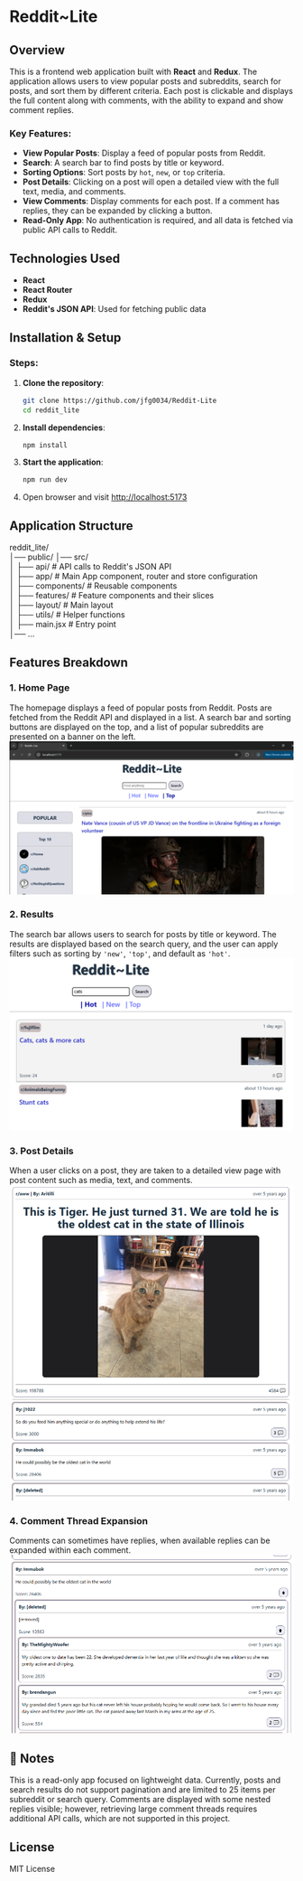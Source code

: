 # Reddit~Lite

## Overview

This is a frontend web application built with **React** and **Redux**. The application allows users to view popular posts and subreddits, search for posts, and sort them by different criteria. Each post is clickable and displays the full content along with comments, with the ability to expand and show comment replies.

### Key Features:
- **View Popular Posts**: Display a feed of popular posts from Reddit.
- **Search**: A search bar to find posts by title or keyword.
- **Sorting Options**: Sort posts by `hot`, `new`, or `top` criteria.
- **Post Details**: Clicking on a post will open a detailed view with the full text, media, and comments.
- **View Comments**: Display comments for each post. If a comment has replies, they can be expanded by clicking a button.
- **Read-Only App**: No authentication is required, and all data is fetched via public API calls to Reddit.

## Technologies Used

- **React**
- **React Router**
- **Redux**
- **Reddit's JSON API**: Used for fetching public data

## Installation & Setup

### Steps:
1. **Clone the repository**:
    ```bash
    git clone https://github.com/jfg0034/Reddit-Lite
    cd reddit_lite
    ```

2. **Install dependencies**:
    ```bash
    npm install
    ```

3. **Start the application**:
    ```bash
    npm run dev
    ```

4. Open browser and visit [http://localhost:5173](http://localhost:5173)

## Application Structure

reddit_lite/<br>
│── public/ 
│── src/                
│   ├── api/             # API calls to Reddit's JSON API<br> 
│   ├── app/             # Main App component, router and store configuration<br> 
│   ├── components/      # Reusable components<br>
│   ├── features/        # Feature components and their slices<br>
│   ├── layout/          # Main layout<br>
│   ├── utils/           # Helper functions<br>
│   ├── main.jsx         # Entry point<br>
│── ... <br>

## Features Breakdown

### 1. Home Page
The homepage displays a feed of popular posts from Reddit. Posts are fetched from the Reddit API and displayed in a list. A search bar and sorting buttons are displayed on the top, and a list of popular subreddits are presented on a banner on the left.
![Screenshot](./screenshots/home.png)

### 2. Results
The search bar allows users to search for posts by title or keyword. The results are displayed based on the search query, and the user can apply filters such as sorting by `'new'`, `'top'`, and default as `'hot'`.
![Screenshot](./screenshots/results.png)

### 3. Post Details
When a user clicks on a post, they are taken to a detailed view page with post content such as media, text, and comments.
![Screenshot](./screenshots/post.png)

### 4. Comment Thread Expansion
Comments can sometimes have replies, when available replies can be expanded within each comment.
![Screenshot](./screenshots/comments.png)


## 📌 Notes
This is a read-only app focused on lightweight data. Currently, posts and search results do not support pagination and are limited to 25 items per subreddit or search query. Comments are displayed with some nested replies visible; however, retrieving large comment threads requires additional API calls, which are not supported in this project.

## License

MIT License
